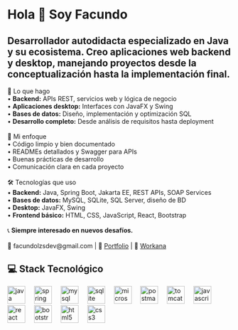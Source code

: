 <h1 align="left">Hola 👋 Soy Facundo</h1>

<h2 align="left">Desarrollador autodidacta especializado en Java y su ecosistema. Creo aplicaciones web backend y desktop, manejando proyectos desde la conceptualización hasta la implementación final.</h2>

<p align="left">🚀 Lo que hago<br>• <strong>Backend:</strong> APIs REST, servicios web y lógica de negocio<br>• <strong>Aplicaciones desktop:</strong> Interfaces con JavaFX y Swing<br>• <strong>Bases de datos:</strong> Diseño, implementación y optimización SQL<br>• <strong>Desarrollo completo:</strong> Desde análisis de requisitos hasta deployment<br><br>🎯 Mi enfoque<br>• Código limpio y bien documentado<br>• READMEs detallados y Swagger para APIs<br>• Buenas prácticas de desarrollo<br>• Comunicación clara en cada proyecto<br><br>🛠️ Tecnologías que uso<br>• <strong>Backend:</strong> Java, Spring Boot, Jakarta EE, REST APIs, SOAP Services<br>• <strong>Bases de datos:</strong> MySQL, SQLite, SQL Server, diseño de BD<br>• <strong>Desktop:</strong> JavaFX, Swing<br>• <strong>Frontend básico:</strong> HTML, CSS, JavaScript, React, Bootstrap<br><br>📞 <strong>Siempre interesado en nuevos desafíos.</strong><br><br>📧 facundolzsdev@gmail.com | 💼 <a href="https://tu-portfolio.com">Portfolio</a> | 💼 <a href="https://www.workana.com/freelancer/576993ae1aa288456b78a26c9c82bed1">Workana</a></p>

<h2 align="left">💻 Stack Tecnológico</h2>

<div align="left">
  <img src="https://cdn.jsdelivr.net/gh/devicons/devicon/icons/java/java-original.svg" height="40" alt="java logo"  />
  <img width="12" />
  <img src="https://cdn.jsdelivr.net/gh/devicons/devicon/icons/spring/spring-original.svg" height="40" alt="spring logo"  />
  <img width="12" />
  <img src="https://cdn.jsdelivr.net/gh/devicons/devicon/icons/mysql/mysql-original.svg" height="40" alt="mysql logo"  />
  <img width="12" />
  <img src="https://cdn.jsdelivr.net/gh/devicons/devicon/icons/sqlite/sqlite-original.svg" height="40" alt="sqlite logo" />
  <img width="12" />
  <img src="https://cdn.jsdelivr.net/gh/devicons/devicon/icons/microsoftsqlserver/microsoftsqlserver-plain.svg" height="40" alt="microsoftsqlserver logo"  />
  <img width="12" />
  <img src="https://cdn.simpleicons.org/postman/FF6C37" height="40" alt="postman logo"  />
  <img width="12" />
  <img src="https://cdn.simpleicons.org/apachetomcat/F8DC75" height="40" alt="tomcat logo"  />
  <img width="12" />
  <img src="https://cdn.jsdelivr.net/gh/devicons/devicon/icons/javascript/javascript-original.svg" height="40" alt="javascript logo"  />
  <img width="12" />
  <img src="https://cdn.jsdelivr.net/gh/devicons/devicon/icons/react/react-original.svg" height="40" alt="react logo"  />
  <img width="12" />
  <img src="https://cdn.jsdelivr.net/gh/devicons/devicon/icons/bootstrap/bootstrap-original.svg" height="40" alt="bootstrap logo"  />
  <img width="12" />
  <img src="https://cdn.jsdelivr.net/gh/devicons/devicon/icons/html5/html5-original.svg" height="40" alt="html5 logo"  />
  <img width="12" />
  <img src="https://cdn.jsdelivr.net/gh/devicons/devicon/icons/css3/css3-original.svg" height="40" alt="css3 logo"  />
</div>
